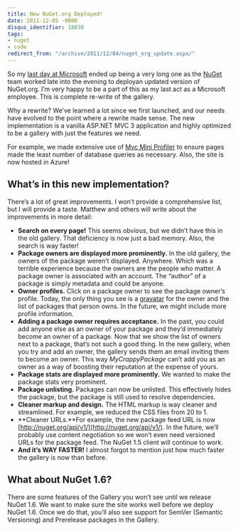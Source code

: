 ```yaml
---
title: New NuGet.org Deployed!
date: 2011-12-05 -0800
disqus_identifier: 18830
tags:
- nuget
- code
redirect_from: "/archive/2011/12/04/nuget_org_update.aspx/"
---
```


So my [last day at
Microsoft](https://haacked.com/archive/2011/12/05/last-day-at-microsoft.aspx "Last day at Microsoft")
ended up being a very long one as the
[NuGet](http://nuget.org/ "NuGet Gallery") team worked late into the
evening to deployan updated version of NuGet.org. I’m very happy to be a
part of this as my last act as a Microsoft employee. This is complete
re-write of the gallery.

Why a rewrite? We’ve learned a lot since we first launched, and our
needs have evolved to the point where a rewrite made sense. The new
implementation is a vanilla ASP.NET MVC 3 application and highly
optimized to be a gallery with just the features we need.

For example, we made extensive use of [Mvc Mini
Profiler](http://code.google.com/p/mvc-mini-profiler/ "MVC Mini Profiler")
to ensure pages made the least number of database queries as necessary.
Also, the site is now hosted in Azure!

What’s in this new implementation?
----------------------------------

There’s a lot of great improvements. I won’t provide a comprehensive
list, but I will provide a taste. Matthew and others will write about
the improvements in more detail:

-   **Search on every page!** This seems obvious, but we didn’t have
    this in the old gallery. That deficiency is now just a bad memory.
    Also, the search is way faster!
-   **Package owners are displayed more prominently.** In the old
    gallery, the owners of the package weren’t displayed. Anywhere.
    Which was a terrible experience because the owners are the people
    who matter. A package owner is associated with an account. The
    “author” of a package is simply metadata and could be anyone.
-   **Owner profiles.** Click on a package owner to see the package
    owner’s profile. Today, the only thing you see is a
    [gravatar](http://gravatar.com) for the owner and the list of
    packages that person owns. In the future, we might include more
    profile information.
-   **Adding a package owner requires acceptance.** In the past, you
    could add anyone else as an owner of your package and they’d
    immediately become an owner of a package. Now that we show the list
    of owners next to a package, that’s not such a good thing. In the
    new gallery, when you try and add an owner, the gallery sends them
    an email inviting them to become an owner. This way
    *MyCrappyPackage* can’t add you as an owner as a way of boosting
    their reputation at the expense of yours.
-   **Package stats are displayed more prominently.** We wanted to make
    the package stats very prominent.
-   **Package unlisting.** Packages can now be unlisted. This
    effectively hides the package, but the package is still used to
    resolve dependencies.
-   **Cleaner markup and design.** The HTML markup is way cleaner and
    streamlined. For example, we reduced the CSS files from 20 to 1.
-   **Cleaner URLs.**For example, the new package feed URL is now
    [http://nuget.org/api/v1/](http://nuget.org/api/v1/). In the future,
    we’ll probably use content negotiation so we won’t even need
    versioned URLs for the package feed. The NuGet 1.5 client will
    continue to work.
-   **And it’s WAY FASTER!** I almost forgot to mention just how much
    faster the gallery is now than before.

What about NuGet 1.6?
---------------------

There are some features of the Gallery you won’t see until we release
NuGet 1.6. We want to make sure the site works well before we deploy
NuGet 1.6. Once we do that, you’ll also see support for SemVer (Semantic
Versioning) and Prerelease packages in the Gallery.


